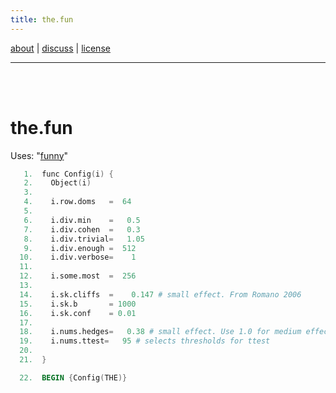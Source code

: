 ```yaml
---
title: the.fun
---
```


 [about](/fun/ABOUT) |   [discuss](http://github.com/timm/fun/issues) | [license](/fun/LICENSE) <hr><br>
<br>

# the.fun

Uses:  "[funny](funny)"<br>

```awk
   1.  func Config(i) {
   2.    Object(i)
   3.  
   4.    i.row.doms   =  64
   5.  
   6.    i.div.min    =   0.5
   7.    i.div.cohen  =   0.3
   8.    i.div.trivial=   1.05
   9.    i.div.enough =  512
  10.    i.div.verbose=    1
  11.  
  12.    i.some.most  =  256
  13.  
  14.    i.sk.cliffs  =    0.147 # small effect. From Romano 2006
  15.    i.sk.b       = 1000
  16.    i.sk.conf    = 0.01
  17.  
  18.    i.nums.hedges=   0.38 # small effect. Use 1.0 for medium effect
  19.    i.nums.ttest=   95 # selects thresholds for ttest
  20.  
  21.  }
```

```awk
  22.  BEGIN {Config(THE)}
```
